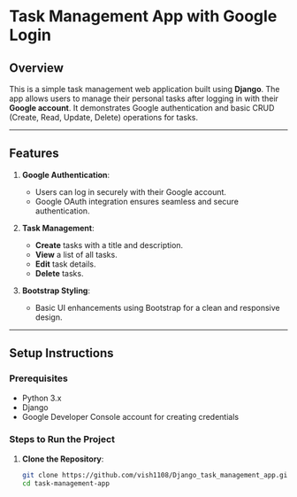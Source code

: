 # Task Management App with Google Login

## **Overview**

This is a simple task management web application built using **Django**. The app allows users to manage their personal tasks after logging in with their **Google account**. It demonstrates Google authentication and basic CRUD (Create, Read, Update, Delete) operations for tasks.

---

## **Features**

1. **Google Authentication**:  
   - Users can log in securely with their Google account.  
   - Google OAuth integration ensures seamless and secure authentication.

2. **Task Management**:  
   - **Create** tasks with a title and description.  
   - **View** a list of all tasks.  
   - **Edit** task details.  
   - **Delete** tasks.  

3. **Bootstrap Styling**:  
   - Basic UI enhancements using Bootstrap for a clean and responsive design.

---

## **Setup Instructions**

### **Prerequisites**
- Python 3.x
- Django
- Google Developer Console account for creating credentials

### **Steps to Run the Project**

1. **Clone the Repository**:
   ```bash
   git clone https://github.com/vish1108/Django_task_management_app.git
   cd task-management-app
